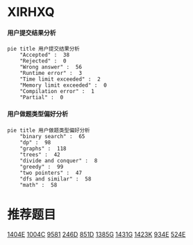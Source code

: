 # XIRHXQ

<!-- tabs:start -->



#### **用户提交结果分析**

```mermaid
pie title 用户提交结果分析
    "Accepted" :  38
    "Rejected" :  0
    "Wrong answer" :  56
    "Runtime error" :  3
    "Time limit exceeded" :  2
    "Memory limit exceeded" :  0
    "Compilation error" :  1
    "Partial" :  0
```

#### **用户做题类型偏好分析**

```mermaid
pie title 用户做题类型偏好分析
    "binary search" :  65
    "dp" :  98
    "graphs" :  118
    "trees" :  42
    "divide and conquer" :  8
    "greedy" :  99
    "two pointers" :  47
    "dfs and similar" :  58
    "math" :  58
```



<!-- tabs:end -->
# 推荐题目
[1404E](https://codeforces.com/contest/1404/problem/E)
[1004C](https://codeforces.com/contest/1004/problem/C)
[9581](https://codeforces.com/contest/958/problem/1)
[246D](https://codeforces.com/contest/246/problem/D)
[851D](https://codeforces.com/contest/851/problem/D)
[1385G](https://codeforces.com/contest/1385/problem/G)
[1431G](https://codeforces.com/contest/1431/problem/G)
[1423K](https://codeforces.com/contest/1423/problem/K)
[934E](https://codeforces.com/contest/934/problem/E)
[524E](https://codeforces.com/contest/524/problem/E)
